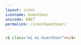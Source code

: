```yaml
---
layout: icons
iconname: GuestUser
unicode: EBE7
permalink: /icon/GuestUser/
---
```


``` html
<i class="mi mi-GuestUser"></i>
```
